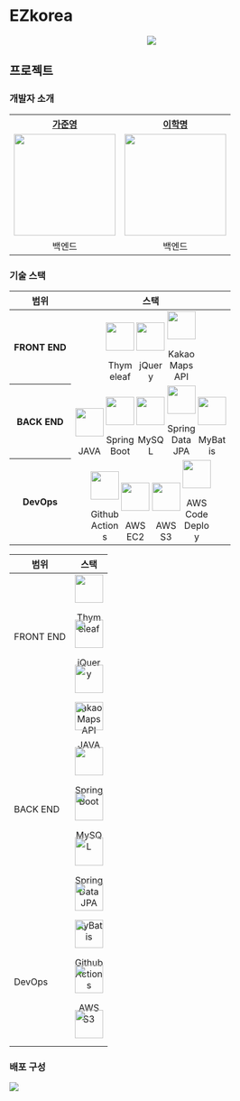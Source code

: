# EZkorea

<center>
    <img src="https://user-images.githubusercontent.com/82663161/229257988-969d1153-f144-46d2-9a48-508f8114943b.png">
</center>

## 프로젝트

### 개발자 소개
<table style="margin: 0 auto">
    <th>
        <a href="https://github.com/Jwhyee">가준영</a>
    </th>
    <th>
        <a href="https://github.com/gkraud4135">이학명</a>
    </th>
    <tr>
        <td><img src="https://avatars.githubusercontent.com/u/82663161?v=4" width="180" height="180"/></td>
        <td><img src="https://avatars.githubusercontent.com/u/77388722?v=4" width="180" height="180"/></td>
    </tr>
    <tr>
        <td align="center">
            백엔드
        </td>
        <td align="center">
            백엔드
        </td>
    </tr>
</table>

### 기술 스택

<table style="margin: 0 auto;">
    <thead>
        <th>범위</th>
        <th>스택</th>
    </thead>
    <tbody style="text-align: center">
        <tr>
            <th>FRONT END</th>
            <td style="white-space: normal; overflow: hidden; text-overflow: ellipsis;">
                <div style="margin: 0 auto;">
                    <div style="display: inline-block; width: 50px; height: 60px;">
                        <img src="https://user-images.githubusercontent.com/82663161/229258328-93c4b37c-f1b8-4c4a-a591-ca17cdb0e2e5.png" alt="" height="50"/>
                        <p>Thymeleaf</p>
                    </div>
                    <div style="display: inline-block; width: 50px; height: 60px;">
                        <img src="https://user-images.githubusercontent.com/82663161/229259146-a9bec1a2-dbb4-4f74-bba3-56abee23db4b.png" alt="" height="50"/>
                        <p>jQuery</p>
                    </div>
                    <div style="display: inline-block; width: 50px; height: 60px;">
                        <img src="https://user-images.githubusercontent.com/82663161/229259517-8af38264-35ea-4b56-9269-e3bf32e0b7fb.png" alt="" height="50"/>
                        <p>Kakao Maps API</p>
                    </div>
                </div>
            </td>
        </tr>
        <tr>
            <th>BACK END</th>
            <td style="white-space: normal; overflow: hidden; text-overflow: ellipsis;">
                <div style="display: inline-block; width: 50px; height: 60px;">
                    <img src="https://user-images.githubusercontent.com/82663161/229259604-a1a46934-64fe-4433-a728-a823509306ee.png" alt="" height="50"/>
                    <p>JAVA</p>
                </div>
                <div style="display: inline-block; width: 50px; height: 60px;">
                    <img src="https://user-images.githubusercontent.com/82663161/229259272-b3112639-0e93-4a86-a190-cdd67fecf044.png" alt="" height="50"/>
                    <p>Spring Boot</p>
                </div>
                <div style="display: inline-block; width: 50px; height: 60px;">
                    <img src="https://user-images.githubusercontent.com/82663161/229258479-38163607-939a-4999-826c-7c27fcc38373.png" alt="" height="50"/>
                    <p>MySQL</p>
                </div>
                <div style="display: inline-block; width: 50px; height: 60px;">
                    <img src="https://user-images.githubusercontent.com/82663161/229258574-c646c37a-590c-40e7-bdce-cdb11aa6db04.png" alt="" height="50"/>
                    <p>Spring Data JPA</p>
                </div>
                <div style="display: inline-block; width: 50px; height: 60px;">
                    <img src="https://user-images.githubusercontent.com/82663161/229258612-01da892d-be28-477b-9eb0-a579d3d3a38b.png" alt="" height="50"/>
                    <p>MyBatis</p>
                </div>
            </td>
        </tr>
        <tr>
            <th>DevOps</th>
            <td style="white-space: normal; overflow: hidden; text-overflow: ellipsis;">
                <div style="margin: 0 auto;">
                    <div style="display: inline-block; width: 50px; height: 60px;">
                        <img src="https://user-images.githubusercontent.com/82663161/229258788-6dbb9e25-05dc-4f60-856d-4fb7d8ac206a.png" alt="" height="50"/>
                        <p>Github Actions</p>
                    </div>
                    <div style="display: inline-block; width: 50px; height: 60px;">
                        <img src="https://user-images.githubusercontent.com/82663161/229258716-b06d6d99-bb61-416b-acd0-6352371b2db5.png" alt="" height="50"/>
                        <p>AWS EC2</p>
                    </div>
                    <div style="display: inline-block; width: 50px; height: 60px;">
                        <img src="https://user-images.githubusercontent.com/82663161/229258738-472f58ef-cbe8-469b-8540-d2e05effe551.png" alt="" height="50"/>
                        <p>AWS S3</p>
                    </div>
                    <div style="display: inline-block; width: 50px; height: 60px;">
                        <img src="https://user-images.githubusercontent.com/82663161/229258752-1c47b4fd-e03a-4572-b269-9799c367d020.png" alt="" height="50"/>
                        <p>AWS CodeDeploy</p>
                    </div>
                </div>
            </td>
        </tr>
    </tbody>
</table>

| 범위      |                                                                                                                                                                                                                                                                                                                                                                                                                                                                                                                                                                스택                                                                                                                                                                                                                                                                                                                                                                                                                                                                                                                                                                |
| --------- |:--------------------------------------------------------------------------------------------------------------------------------------------------------------------------------------------------------------------------------------------------------------------------------------------------------------------------------------------------------------------------------------------------------------------------------------------------------------------------------------------------------------------------------------------------------------------------------------------------------------------------------------------------------------------------------------------------------------------------------------------------------------------------------------------------------------------------------------------------------------------------------------------------------------------------------------------------------------------------------------------------------------------------------------------------------------------------------------------------------------------------------:|
| FRONT END |                                                                                                                                                                                                                         <div style="width: 50px; height: 60px;"><img src="https://user-images.githubusercontent.com/82663161/229258328-93c4b37c-f1b8-4c4a-a591-ca17cdb0e2e5.png" alt="" height="50"/><p>Thymeleaf</p></div>&nbsp;&nbsp;&nbsp;&nbsp;<div style="width: 50px; height: 60px;"><img src="https://user-images.githubusercontent.com/82663161/229259146-a9bec1a2-dbb4-4f74-bba3-56abee23db4b.png" alt="" height="50"/><p>jQuery</p></div>&nbsp;&nbsp;&nbsp;&nbsp;<div style="width: 50px; height: 60px;"><img src="https://user-images.githubusercontent.com/82663161/229259517-8af38264-35ea-4b56-9269-e3bf32e0b7fb.png" alt="" height="50"/><p>Kakao Maps API</p></div>                                                                                                                                                                                                                         |
| BACK END  | <div style="width: 50px; height: 60px;"><img src="https://user-images.githubusercontent.com/82663161/229259604-a1a46934-64fe-4433-a728-a823509306ee.png" alt="" height="50"/><p>JAVA</p></div>&nbsp;&nbsp;&nbsp;&nbsp;<div style="width: 50px; height: 60px;"><img src="https://user-images.githubusercontent.com/82663161/229259272-b3112639-0e93-4a86-a190-cdd67fecf044.png" alt="" height="50"/><p>Spring Boot</p></div>&nbsp;&nbsp;&nbsp;&nbsp;<div style="width: 50px; height: 60px;"><img src="https://user-images.githubusercontent.com/82663161/229258479-38163607-939a-4999-826c-7c27fcc38373.png" alt="" height="50"/><p>MySQL</p></div>&nbsp;&nbsp;&nbsp;&nbsp;<div style="width: 50px; height: 60px;"><img src="https://user-images.githubusercontent.com/82663161/229258574-c646c37a-590c-40e7-bdce-cdb11aa6db04.png" alt="" height="50"/><p>Spring Data JPA</p></div>&nbsp;&nbsp;&nbsp;&nbsp;<div style="width: 50px; height: 60px;"><img src="https://user-images.githubusercontent.com/82663161/229258612-01da892d-be28-477b-9eb0-a579d3d3a38b.png" alt="" height="50"/><p>MyBatis</p></div>  |
| DevOps    |                                                                                                                                                                                                     <div style="width: 50px; height: 60px;"><img src="https://user-images.githubusercontent.com/82663161/229258788-6dbb9e25-05dc-4f60-856d-4fb7d8ac206a.png" alt="" height="50"/><p>Github Actions</p></div>&nbsp;&nbsp;&nbsp;&nbsp;<div style="width: 50px; height: 60px;"><img src="https://user-images.githubusercontent.com/82663161/229258738-472f58ef-cbe8-469b-8540-d2e05effe551.png" alt="" height="50"/><p>AWS S3</p></div>&nbsp;&nbsp;&nbsp;&nbsp;<div style="width: 50px; height: 60px;"><img src="https://user-images.githubusercontent.com/82663161/229258752-1c47b4fd-e03a-4572-b269-9799c367d020.png" alt="" height="50"/><p>AWS CodeDeploy</p></div>                                                                                                                                                                                                     |

### 배포 구성

<img src="https://user-images.githubusercontent.com/82663161/219400565-595097ea-3d05-408a-be21-b9fcb6b7af3e.png">
